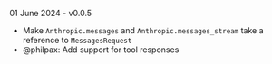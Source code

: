 
01 June 2024 - v0.0.5

- Make `Anthropic.messages` and `Anthropic.messages_stream` take a reference to `MessagesRequest`
- @philpax: Add support for tool responses
